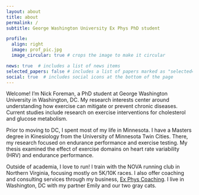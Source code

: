 ```yaml
---
layout: about
title: about
permalink: /
subtitle: George Washington University Ex Phys PhD student

profile:
  align: right
  image: prof_pic.jpg
  image_circular: true # crops the image to make it circular

news: true  # includes a list of news items
selected_papers: false # includes a list of papers marked as "selected={true}"
social: true  # includes social icons at the bottom of the page
---
```



Welcome! I’m Nick Foreman, a PhD student at George Washington University in Washington, DC. My research interests center around understanding how exercise can mitigate or prevent chronic diseases. Current studies include research on exercise interventions for cholesterol and glucose metabolism.

Prior to moving to DC, I spent most of my life in Minnesota. I have a Masters degree in Kinesiology from the University of Minnesota Twin Cities. There, my research focused on endurance performance and exercise testing. My thesis examined the effect of exercise domains on heart rate variability (HRV) and endurance performance.

Outside of academia, I love to run! I train with the NOVA running club in Northern Virginia, focusing mostly on 5K/10K races. I also offer coaching and consulting services through my business, [Ex Phys Coaching](teaching/). I live in Washington, DC with my partner Emily and our two gray cats.

